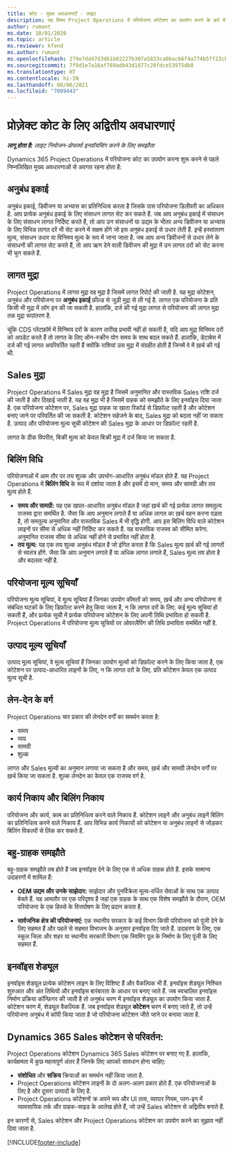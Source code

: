```yaml
---
title: कोट - मुख्य अवधारणाएँ - लाइट
description: यह विषय Project Operations में परियोजना कोटेशन का उपयोग करने के बारे में जानकारी प्रदान करता है.
author: rumant
ms.date: 10/01/2020
ms.topic: article
ms.reviewer: kfend
ms.author: rumant
ms.openlocfilehash: 279e7dd47d3d61b02227b307a5833ca0bac66f4a774b5ff23cb69aac417e2f0e
ms.sourcegitcommit: 7f8d1e7a16af769adb43d1877c28fdce53975db8
ms.translationtype: HT
ms.contentlocale: hi-IN
ms.lasthandoff: 08/06/2021
ms.locfileid: "7009443"
---
```

# <a name="concepts-unique-to-project-quotes"></a>प्रोज़ेक्ट कोट के लिए अद्वितीय अवधारणाएं

_**लागू होता है:** लाइट नियोजन-प्रोफार्मा इनवॉयसिंग करने के लिए समझौता_


Dynamics 365 Project Operations में परियोजना कोट का उपयोग करना शुरू करने से पहले निम्नलिखित मुख्य अवधारणाओं से अवगत रहना होता है:

## <a name="contracting-unit"></a>अनुबंध इकाई

अनुबंध इकाई, डिवीजन या अभ्यास का प्रतिनिधित्व करता है जिसके पास परियोजना डिलीवरी का अधिकार है. आप प्रत्येक अनुबंध इकाई के लिए संसाधन लागत सेट कर सकते हैं. जब आप अनुबंध इकाई में संसाधन के लिए संसाधन लागत निर्दिष्ट करते हैं, तो आप उन संसाधनों या उद्यम के भीतर अन्य डिवीजन या अभ्यास के लिए विभिन्न लागत दरें भी सेट करने में सक्षम होंगे जो इस अनुबंध इकाई से उधार लेती हैं. इन्हें हस्तांतरण मूल्य, संसाधन उधार या विनिमय मूल्य के रूप में जाना जाता है. जब आप अन्य डिवीजनों से उधार लेने के संसाधनों की लागत सेट करते हैं, तो आप ऋण देने वाली डिवीजन की मुद्रा में उन लागत दरों को सेट करना भी चुन सकते हैं.

## <a name="cost-currency"></a>लागत मुद्रा

Project Operations में लागत मुद्रा वह मुद्रा है जिसमें लागत रिपोर्ट की जाती है. यह मुद्रा कोटेशन, अनुबंध और परियोजना पर **अनुबंध इकाई** फ़ील्ड से जुड़ी मुद्रा से ली गई है. लागत एक परियोजना के प्रति किसी भी मुद्रा में लॉग इन की जा सकती है. हालांकि, दर्ज की गई मुद्रा लागत से परियोजना की लागत मुद्रा तक मुद्रा रूपांतरण है.

चूंकि CDS प्लेटफ़ॉर्म में विनिमय दरों के कारण तारीख प्रभावी नहीं हो सकती है, यदि आप मुद्रा विनिमय दरों को अपडेट करते हैं तो लागत के लिए ऑन-स्क्रीन योग समय के साथ बदल सकते हैं. हालांकि, डेटाबेस में दर्ज की गई लागत अपरिवर्तित रहती हैं क्योंकि राशियां उस मुद्रा में संग्रहीत होती हैं जिनमें वे में ख़र्च की गई थी.

## <a name="sales-currency"></a>Sales मुद्रा

Project Operations में Sales मुद्रा वह मुद्रा है जिसमें अनुमानित और वास्तविक Sales राशि दर्ज की जाती है और दिखाई जाती है. यह वह मुद्रा भी है जिसमें ग्राहक को समझौते के लिए इनवॉइस दिया जाता है. एक परियोजना कोटेशन पर, Sales मुद्रा ग्राहक या खाता रिकॉर्ड से डिफ़ॉल्ट रहती है और कोटेशन बनाए जाने पर परिवर्तित की जा सकती है. कोटेशन सहेजने के बाद, Sales मुद्रा को बदला नहीं जा सकता है. उत्पाद और परियोजना मूल्य सूची कोटेशन की Sales मुद्रा के आधार पर डिफ़ॉल्ट रहती है.

लागत के ठीक विपरीत, बिक्री मूल्य को केवल बिक्री मुद्रा में दर्ज किया जा सकता है.

## <a name="billing-method"></a>बिलिंग विधि

परियोजनाओं में आम तौर पर तय शुल्क और उपभोग-आधारित अनुबंध मॉडल होते हैं. यह Project Operations में **बिलिंग विधि** के रूप में दर्शाया जाता है और इसमें दो मान, समय और सामग्री और तय मूल्य होते हैं.

- **समय और सामग्री:** यह एक खपत-आधारित अनुबंध मॉडल है जहां ख़र्च की गई प्रत्येक लागत समतुल्य राजस्व द्वारा समर्थित है. जैसा कि आप अनुमान लगाते हैं या अधिक लागत का ख़र्च वहन करना पड़ता है, तो समतुल्य अनुमानित और वास्तविक Sales में भी वृद्धि होगी. आप इस बिलिंग विधि वाले कोटेशन लाइनों पर सीमा से अधिक नहीं निर्दिष्ट कर सकते हैं. यह वास्तविक राजस्व को सीमित करेगा. अनुमानित राजस्व सीमा से अधिक नहीं होने से प्रभावित नहीं होता है.
- **तय मूल्य:** यह एक तय शुल्क अनुबंध मॉडल है जो इंगित करता है कि Sales मूल्य ख़र्च की गई लागतों से स्वतंत्र होंगे. जैसा कि आप अनुमान लगाते हैं या अधिक लागत लगाते हैं, Sales मूल्य तय होता है और बदलता नहीं है.

## <a name="project-price-lists"></a>परियोजना मूल्य सूचियाँ

परियोजना मूल्य सूचियां, वे मूल्य सूचियां हैं जिनका उपयोग कीमतों को समय, ख़र्च और अन्य परियोजना से संबंधित घटकों के लिए डिफ़ॉल्ट करने हेतु किया जाता है, न कि लागत दरों के लिए. कई मूल्य सूचियां हो सकती हैं, और प्रत्येक सूची में प्रत्येक परियोजना कोटेशन के लिए अपनी तिथि प्रभाविता हो सकती है. Project Operations में परियोजना मूल्य सूचियों पर ओवरलैपिंग की तिथि प्रभाविता समर्थित नहीं है.

## <a name="product-price-lists"></a>उत्पाद मूल्य सूचियाँ

उत्पाद मूल्य सूचियां, वे मूल्य सूचियां हैं जिनका उपयोग मूल्यों को डिफ़ॉल्ट करने के लिए किया जाता है, एक कोटेशन पर उत्पाद-आधारित लाइनों के लिए, न कि लागत दरों के लिए. प्रति कोटेशन केवल एक उत्पाद मूल्य सूची है.

## <a name="transaction-classes"></a>लेन-देन के वर्ग

Project Operations चार प्रकार की लेनदेन वर्गों का समर्थन करता है:

- समय
- व्यय
- सामग्री
- शुल्क

लागत और Sales मूल्यों का अनुमान लगाया जा सकता है और समय, ख़र्च और सामग्री लेनदेन वर्गों पर ख़र्च किया जा सकता है. शुल्क लेनदेन का केवल एक राजस्व वर्ग है.

## <a name="work-entities-and-billing-entities"></a>कार्य निकाय और बिलिंग निकाय

परियोजना और कार्य, काम का प्रतिनिधित्व करने वाले निकाय हैं. कोटेशन लाइनें और अनुबंध लाइनें बिलिंग का प्रतिनिधित्व करने वाले निकाय हैं. आप विभिन्न कार्य निकायों को कोटेशन या अनुबंध लाइनों से जोड़कर बिलिंग विकल्पों से लिंक कर सकते हैं.

## <a name="multi-customer-deals"></a>बहु-ग्राहक समझौते

बहु-ग्राहक समझौते तब होते हैं जब इनवॉइस देने के लिए एक से अधिक ग्राहक होते हैं. इसके सामान्य उदाहरणों में शामिल हैं:

- **OEM उद्यम और उनके साझेदार:** साझेदार और पुनर्विक्रेता मूल्य-वर्धित सेवाओं के साथ एक उत्पाद बेचते हैं. यह आमतौर पर एक परिदृश्य है जहां एक ग्राहक के साथ एक विशेष समझौते के दौरान, OEM परियोजना के एक हिस्से के वित्तपोषण के लिए प्रदान करता है. 

- **सार्वजनिक क्षेत्र की परियोजनाएं:** एक स्थानीय सरकार के कई विभाग किसी परियोजना को पूंजी देने के लिए सहमत हैं और पहले से सहमत विभाजन के अनुसार इनवॉइस दिए जाते हैं. उदाहरण के लिए, एक स्कूल जिला और शहर या स्थानीय सरकारी विभाग एक स्विमिंग पूल के निर्माण के लिए पूंजी के लिए सहमत हैं.

## <a name="invoice-schedules"></a>इनवॉइस शेड्यूल

इनवॉइस शेड्यूल प्रत्येक कोटेशन लाइन के लिए विशिष्ट हैं और वैकल्पिक भी हैं. इनवॉइस शेड्यूल निश्चित शुरुआत और अंत तिथियों और इनवॉइस बारंबारता के आधार पर बनाए जाते हैं. जब स्वचालित इनवॉइस निर्माण प्रक्रिया कॉन्फ़िगर की जाती है तो अनुबंध चरण में इनवॉइस शेड्यूल का उपयोग किया जाता है. कोटेशन चरण में, शेड्यूल वैकल्पिक हैं. जब इनवॉइस शेड्यूल **कोटेशन** चरण में बनाए जाते हैं, तो उन्हें परियोजना अनुबंध में कॉपी किया जाता है जो परियोजना कोटेशन जीते जाने पर बनाया जाता है.

## <a name="changes-from-dynamics-365-sales-quote"></a>Dynamics 365 Sales कोटेशन से परिवर्तन:

Project Operations कोटेशन Dynamics 365 Sales कोटेशन पर बनाए गए हैं. हालांकि, कार्यक्षमता में कुछ महत्वपूर्ण अंतर हैं जिनके लिए आपको सावधान होना चाहिए:

- **संशोधित** और **सक्रिय** क्रियाओं का समर्थन नहीं किया जाता है.
- Project Operations कोटेशन लाइनों के दो अलग-अलग प्रकार होते हैं. एक परियोजनाओं के लिए है और दूसरा उत्पादों के लिए है.
- Project Operations कोटेशनों क्र अपने रूप और UI तत्व, व्यापार नियम, प्लग-इन में व्यावसायिक तर्क और ग्राहक-साइड के आलेख होते हैं, जो उन्हें Sales कोटेशन से अद्वितीय बनाते हैं.

इन कारणों से, Sales कोटेशन और Project Operations कोटेशन का उपयोग करने का सुझाव नहीं दिया जाता है.


[!INCLUDE[footer-include](../../includes/footer-banner.md)]
